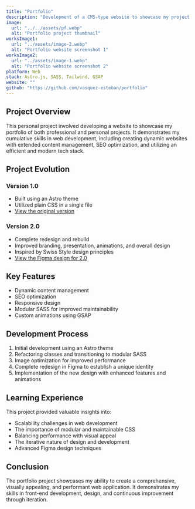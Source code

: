```yaml
---
title: "Portfolio"
description: "Development of a CMS-type website to showcase my project portfolio"
image:
  url: "../../assets/pf.webp"
  alt: "Portfolio project thumbnail"
worksImage1:
  url: "../assets/image-2.webp"
  alt: "Portfolio website screenshot 1"
worksImage2:
  url: "../assets/image-1.webp"
  alt: "Portfolio website screenshot 2"
platform: Web
stack: Astro.js, SASS, Tailwind, GSAP
website: ""
github: "https://github.com/vasquez-esteban/portfolio"
---
```


## Project Overview

This personal project involved developing a website to showcase my portfolio of both professional and personal projects. It demonstrates my cumulative skills in web development, including creating dynamic websites with extended content management, SEO optimization, and utilizing an efficient and modern tech stack.

## Project Evolution

### Version 1.0

- Built using an Astro theme
- Utilized plain CSS in a single file
- [View the original version](https://vasquez-esteban-portfolio.netlify.app)

### Version 2.0

- Complete redesign and rebuild
- Improved branding, presentation, animations, and overall design
- Inspired by Swiss Style design principles
- [View the Figma design for 2.0](https://vasquez-esteban-portfolio.netlify.app)

## Key Features

- Dynamic content management
- SEO optimization
- Responsive design
- Modular SASS for improved maintainability
- Custom animations using GSAP

## Development Process

1. Initial development using an Astro theme
2. Refactoring classes and transitioning to modular SASS
3. Image optimization for improved performance
4. Complete redesign in Figma to establish a unique identity
5. Implementation of the new design with enhanced features and animations

## Learning Experience

This project provided valuable insights into:

- Scalability challenges in web development
- The importance of modular and maintainable CSS
- Balancing performance with visual appeal
- The iterative nature of design and development
- Advanced Figma design techniques

## Conclusion

The portfolio project showcases my ability to create a comprehensive, visually appealing, and performant web application. It demonstrates my skills in front-end development, design, and continuous improvement through iteration.
